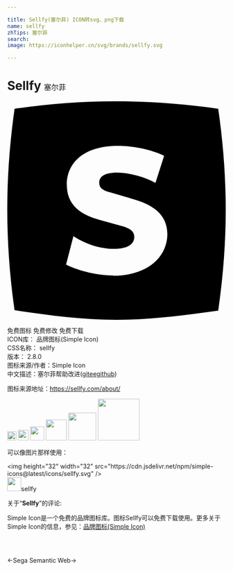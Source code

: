 ```yaml
---

title: Sellfy(塞尔菲) ICON转svg、png下载
name: sellfy
zhTips: 塞尔菲
search: 
image: https://iconhelper.cn/svg/brands/sellfy.svg

---
```


# Sellfy  <small style="font-size: 60%;font-weight: 100">塞尔菲</small>

<div id="svg" class="svg-wrap">
<svg role="img" viewBox="0 0 24 24" xmlns="http://www.w3.org/2000/svg"><title>Sellfy icon</title><path d="M23.179.818C15.533-.273 8.406-.273.8.818-.266 8.377-.266 15.424.8 22.946 4.511 23.491 8.22 24 12.005 24c3.748 0 7.459-.51 11.17-1.017 1.1-7.56 1.1-14.607 0-22.165h.004zm-11.54 18.314c-2.055 0-4.226-.689-5.179-1.199l.807-3.126c1.064.705 2.682 1.395 4.446 1.395 1.395 0 2.24-.436 2.24-1.305 0-.615-.435-.975-1.575-1.26l-2.279-.631c-2.416-.66-3.557-1.891-3.557-3.855 0-2.365 1.83-4.256 5.619-4.256 1.99 0 3.973.545 5.07 1.092l-.951 2.976c-1.104-.615-2.79-1.125-4.226-1.125-1.365 0-1.95.436-1.95 1.092 0 .619.404.87 1.291 1.092l2.488.734c2.566.736 3.707 1.966 3.707 3.885-.076 2.701-2.461 4.517-5.957 4.517l.006-.026z"/></svg>
</div>
<detail full-name='sellfy'></detail>

<div class="detail-page">
<p>
<span><span class="badge-success badge">免费图标</span> <span class="badge-success badge">免费修改</span>  <span class="badge-success badge">免费下载</span> </span>
<br/>
<span>
ICON库：
<span class="badge-secondary badge">品牌图标(Simple Icon)</span> 
</span>
<br/>
<span>
CSS名称：
<span class="badge-secondary badge">sellfy</span> 
</span>

<br/>
<span>
版本：
<span class="badge-secondary badge">2.8.0</span> 
</span>
<br/>
<span>图标来源/作者：<span class="badge-light badge">Simple Icon</span></span> 
<br/>
<span class="zh-detail">中文描述：<span class="badge-primary badge">塞尔菲</span><span class="help-link"><span>帮助改进</span>(<a href="https://gitee.com/liuwave/icon-helper/edit/master/json/brands/sellfy.json" target="_blank" rel="noopener noreferrer">gitee</a><a href="https://github.com/liuwave/icon-helper/edit/master/json/brands/sellfy.json" target="_blank" rel="noopener noreferrer">github</a></span>)</span><br/>
</p>
</div><div class="description description alert alert-light"><p>图标来源地址：<a href="https://sellfy.com/about/" target="_blank" rel="noopener noreferrer">https://sellfy.com/about/</a></p></div>
<div class="alert alert-dark">
<img height="21" width="21" src="https://cdn.jsdelivr.net/npm/simple-icons@latest/icons/sellfy.svg" />
<img height="24" width="24" src="https://cdn.jsdelivr.net/npm/simple-icons@latest/icons/sellfy.svg" />
<img height="32" width="32" src="https://cdn.jsdelivr.net/npm/simple-icons@latest/icons/sellfy.svg" />
<img height="48" width="48" src="https://cdn.jsdelivr.net/npm/simple-icons@latest/icons/sellfy.svg" />
<img height="64" width="64" src="https://cdn.jsdelivr.net/npm/simple-icons@latest/icons/sellfy.svg" />
<img height="96" width="96" src="https://cdn.jsdelivr.net/npm/simple-icons@latest/icons/sellfy.svg" />

</div>
<div>
  <p>可以像图片那样使用：    
  </p>
  <div class="alert alert-primary" style="font-size: 14px">
    &lt;img height="32" width="32" src="https://cdn.jsdelivr.net/npm/simple-icons@latest/icons/sellfy.svg" /&gt;
    <copy-btn content='<img height="32" width="32" src="https://cdn.jsdelivr.net/npm/simple-icons@latest/icons/sellfy.svg" />'></copy-btn>
  </div>
  <div class="alert alert-secondary">
    <img height="32" width="32" src="https://cdn.jsdelivr.net/npm/simple-icons@latest/icons/sellfy.svg" />sellfy
    <copy-btn content="sellfy" btn-title="复制图标名称"></copy-btn>
  </div>
</div>
<div class="icon-detail__container">
<p>关于“<b>Sellfy</b>”的评论:</p>
</div>
<Vssue title="关于“Sellfy”的评论" />
<div><p>Simple Icon是一个免费的品牌图标库。图标Sellfy可以免费下载使用。更多关于  Simple Icon的信息，参见：<a target="_blank" href="https://iconhelper.cn/brands.html">品牌图标(Simple Icon)</a>
</p></div>


<div style="padding:2rem 0 " class="page-nav"><p class="inner"><span class="prev">←<router-link to="/icon/sega.html">Sega</router-link></span> <span class="next"><router-link to="/icon/semantic-web.html">Semantic Web</router-link>→</span></p></div>
